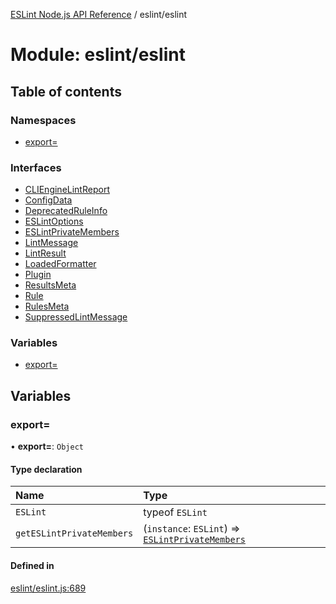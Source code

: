 [ESLint Node.js API Reference](../index.md) / eslint/eslint

# Module: eslint/eslint

## Table of contents

### Namespaces

* [export&#x3D;](eslint_eslint.export_.md)

### Interfaces

* [CLIEngineLintReport](../interfaces/eslint_eslint.CLIEngineLintReport.md)
* [ConfigData](../interfaces/eslint_eslint.ConfigData.md)
* [DeprecatedRuleInfo](../interfaces/eslint_eslint.DeprecatedRuleInfo.md)
* [ESLintOptions](../interfaces/eslint_eslint.ESLintOptions.md)
* [ESLintPrivateMembers](../interfaces/eslint_eslint.ESLintPrivateMembers.md)
* [LintMessage](../interfaces/eslint_eslint.LintMessage.md)
* [LintResult](../interfaces/eslint_eslint.LintResult.md)
* [LoadedFormatter](../interfaces/eslint_eslint.LoadedFormatter.md)
* [Plugin](../interfaces/eslint_eslint.Plugin.md)
* [ResultsMeta](../interfaces/eslint_eslint.ResultsMeta.md)
* [Rule](../interfaces/eslint_eslint.Rule.md)
* [RulesMeta](../interfaces/eslint_eslint.RulesMeta.md)
* [SuppressedLintMessage](../interfaces/eslint_eslint.SuppressedLintMessage.md)

### Variables

* [export&#x3D;](eslint_eslint.md#export&#x3D;)

## Variables

### export&#x3D;

• **export=**: `Object`

#### Type declaration

| Name | Type |
| :------ | :------ |
| `ESLint` | typeof `ESLint` |
| `getESLintPrivateMembers` | (`instance`: `ESLint`) => [`ESLintPrivateMembers`](../interfaces/eslint_eslint.ESLintPrivateMembers.md) |

#### Defined in

[eslint/eslint.js:689](https://github.com/bpmutter/eslint/blob/fd0ad7338/lib/eslint/eslint.js#L689)
